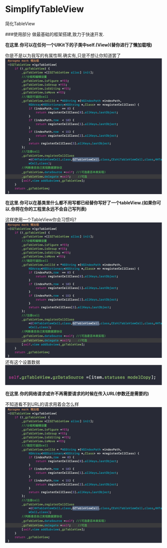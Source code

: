 # SimplifyTableView
简化TableView

###使用部分
做最基础的框架搭建,致力于快速开发.


**在这里.你可以在任何一个UIKit下的子类中self.(View)(替你进行了懒加载哦)**

你是不是以为我写的有属性啊.确实有,只是不想让你知道罢了   
![如此使用TableView](GZSimplifyView/Images/view.png)


**在这里.你可以在基类里什么都不用写都已经替你写好了一个tableView.(如果你可以.你将在你的工程里永远不会自己写列表)**

这样使用一个TableView你会习惯吗?  
![如此使用TableView](GZSimplifyView/Images/LazyTable.png)
还有这个设置数据  
![设置数据](GZSimplifyView/Images/table.png)



**在这里.你的网络请求或许不再需要请求的时候在传入URL(参数还是需要的)**  

不知道看不到URL的请求用着会怎么样  
![如此使用TableView](GZSimplifyView/Images/networking.png)
